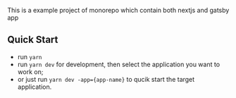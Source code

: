 This is a example project of monorepo which contain both nextjs and gatsby app

## Quick Start

* run `yarn`
* run `yarn dev` for development, then select the application you want to work on;
* or just run `yarn dev -app={app-name}` to qucik start the target application.
